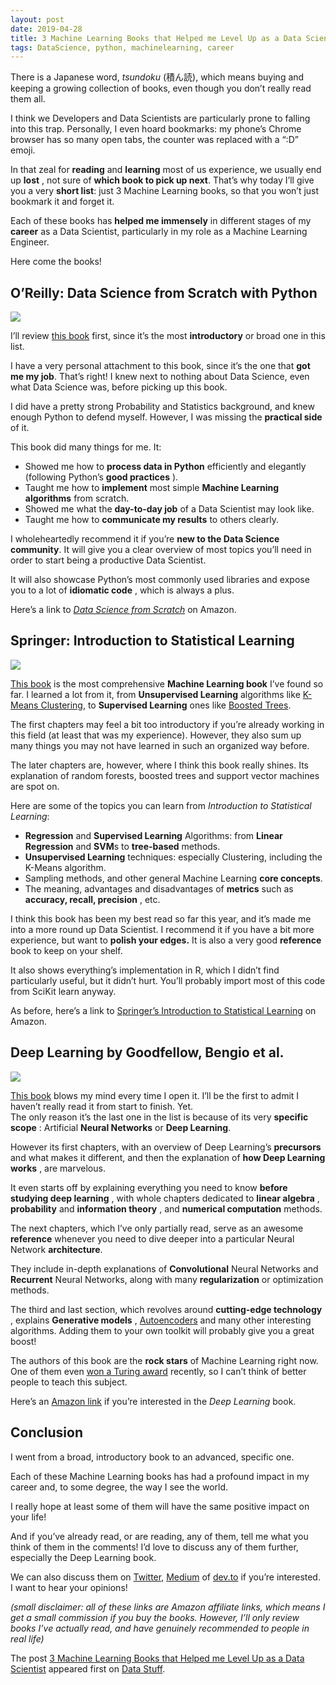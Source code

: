 ```yaml
---
layout: post
date: 2019-04-28
title: 3 Machine Learning Books that Helped me Level Up as a Data Scientist
tags: DataScience, python, machinelearning, career
---
```


There is a Japanese word, _tsundoku_ (積ん読), which means buying and keeping a growing collection of books, even though you don’t really read them all.

I think we Developers and Data Scientists are particularly prone to falling into this trap. Personally, I even hoard bookmarks: my phone’s Chrome browser has so many open tabs, the counter was replaced with a “:D” emoji.

In that zeal for **reading** and **learning** most of us experience, we usually end up **lost** , not sure of **which book to pick up next**. That’s why today I’ll give you a very **short list**: just 3 Machine Learning books, so that you won’t just bookmark it and forget it.

Each of these books has **helped me immensely** in different stages of my **career** as a Data Scientist, particularly in my role as a Machine Learning Engineer.

Here come the books!

## O’Reilly: Data Science from Scratch with Python
![](https://thepracticaldev.s3.amazonaws.com/i/p2j36j2yvniw3wcbsmem.jpg)

I’ll review [this book](https://www.bookdepository.com/book/9781491901427/?a_aid=strikingloo&chan=ws) first, since it’s the most **introductory** or broad one in this list.

I have a very personal attachment to this book, since it’s the one that **got me my job**. That’s right! I knew next to nothing about Data Science, even what Data Science was, before picking up this book.

I did have a pretty strong Probability and Statistics background, and knew enough Python to defend myself. However, I was missing the **practical side** of it.

This book did many things for me. It:

- Showed me how to **process data in Python** efficiently and elegantly (following Python’s **good practices** ).
- Taught me how to **implement** most simple **Machine Learning algorithms** from scratch.
- Showed me what the **day-to-day job** of a Data Scientist may look like. 
- Taught me how to **communicate my results** to others clearly.

I wholeheartedly recommend it if you’re **new to the Data Science community**. It will give you a clear overview of most topics you’ll need in order to start being a productive Data Scientist.

It will also showcase Python’s most commonly used libraries and expose you to a lot of **idiomatic code** , which is always a plus.

Here’s a link to _[Data Science from Scratch](https://amzn.to/2DDhIUH)_ on Amazon.

## Springer: Introduction to Statistical Learning
![](https://thepracticaldev.s3.amazonaws.com/i/uc9qfd3ae43rkwqa891p.jpg)

[This book](https://www.bookdepository.com/book/9781461471370/?a_aid=strikingloo&chan=ws) is the most comprehensive **Machine Learning book** I’ve found so far. I learned a lot from it, from **Unsupervised Learning** algorithms like [K-Means Clustering](http://www.datastuff.tech/machine-learning/k-means-clustering-unsupervised-learning-for-recommender-systems/), to **Supervised Learning** ones like [Boosted Trees](http://www.datastuff.tech/machine-learning/xgboost-predicting-life-expectancy-with-supervised-learning/).

The first chapters may feel a bit too introductory if you’re already working in this field (at least that was my experience). However, they also sum up many things you may not have learned in such an organized way before.

The later chapters are, however, where I think this book really shines. Its explanation of random forests, boosted trees and support vector machines are spot on.

Here are some of the topics you can learn from _Introduction to Statistical Learning_:

- **Regression** and **Supervised Learning** Algorithms: from **Linear Regression** and **SVM**s to **tree-based** methods.
- **Unsupervised Learning** techniques: especially Clustering, including the K-Means algorithm.
- Sampling methods, and other general Machine Learning **core concepts**.
- The meaning, advantages and disadvantages of **metrics** such as **accuracy, recall, precision** , etc.

I think this book has been my best read so far this year, and it’s made me into a more round up Data Scientist. I recommend it if you have a bit more experience, but want to **polish your edges.** It is also a very good **reference** book to keep on your shelf.

It also shows everything’s implementation in R, which I didn’t find particularly useful, but it didn’t hurt. You’ll probably import most of this code from SciKit learn anyway.

As before, here’s a link to [Springer’s Introduction to Statistical Learning](https://amzn.to/2ZP93YS) on Amazon.

## Deep Learning by Goodfellow, Bengio et al.
![](https://thepracticaldev.s3.amazonaws.com/i/xl9qcsyeuasglmxh7pg2.jpg)

[This book](https://amzn.to/2J0WjZe) blows my mind every time I open it. I’ll be the first to admit I haven’t really read it from start to finish. Yet.   
The only reason it’s the last one in the list is because of its very **specific scope** : Artificial **Neural Networks** or **Deep Learning**.

However its first chapters, with an overview of Deep Learning’s **precursors** and what makes it different, and then the explanation of **how Deep Learning works** , are marvelous.

It even starts off by explaining everything you need to know **before studying deep learning** , with whole chapters dedicated to **linear algebra** , **probability** and **information theory** , and **numerical computation** methods.

The next chapters, which I’ve only partially read, serve as an awesome **reference** whenever you need to dive deeper into a particular Neural Network **architecture**.

They include in-depth explanations of **Convolutional** Neural Networks and **Recurrent** Neural Networks, along with many **regularization** or optimization methods.

The third and last section, which revolves around **cutting-edge technology** , explains **Generative models** , [Autoencoders](http://www.datastuff.tech/machine-learning/autoencoder-deep-learning-tensorflow-eager-api-keras/) and many other interesting algorithms. Adding them to your own toolkit will probably give you a great boost!

The authors of this book are the **rock stars** of Machine Learning right now. One of them even [won a Turing award](https://venturebeat.com/2019/03/27/geoffrey-hinton-yann-lecun-and-yoshua-bengio-honored-with-the-turing-award/) recently, so I can’t think of better people to teach this subject.

Here’s an [Amazon link](https://amzn.to/2J0WjZe) if you’re interested in the _Deep Learning_ book.

## Conclusion

I went from a broad, introductory book to an advanced, specific one.

Each of these Machine Learning books has had a profound impact in my career and, to some degree, the way I see the world.

I really hope at least some of them will have the same positive impact on your life!

And if you’ve already read, or are reading, any of them, tell me what you think of them in the comments! I’d love to discuss any of them further, especially the Deep Learning book.

We can also discuss them on [Twitter](http://twitter.com/strikingloo), [Medium](http://medium.com/@strikingloo) of [dev.to](http://dev.to/strikingloo) if you’re interested.  
I want to hear your opinions!

_(small disclaimer: all of these links are Amazon affiliate links, which means I get a small commission if you buy the books. However, I’ll only review books I’ve actually read, and have genuinely recommended to people in real life)_

The post [3 Machine Learning Books that Helped me Level Up as a Data Scientist](http://www.datastuff.tech/data-science/3-machine-learning-books-that-helped-me-level-up-as-a-data-scientist/) appeared first on [Data Stuff](http://www.datastuff.tech).

